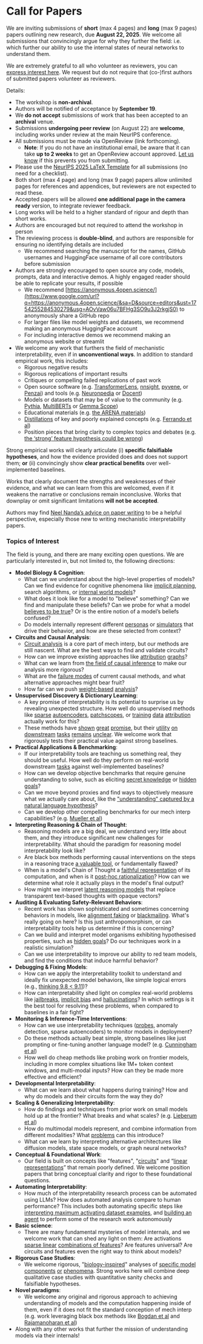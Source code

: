 # Call for Papers
We are inviting submissions of **short** (max 4 pages) and **long** (max 9 pages) papers outlining new research, due **August 22, 2025**. We welcome all submissions that convincingly argue for why they further the field: i.e. which further our ability to use the internal states of neural networks to understand them. 

We are extremely grateful to all who volunteer as reviewers, you can [express interest here](https://www.google.com/url?q=https://docs.google.com/forms/d/e/1FAIpQLSdiw1SJllzoTz_nqzDTzTOGb9DV3W_truQyh-WvYj_QGIi7Mg/viewform?usp%3Ddialog&sa=D&source=editors&ust=1754255284527748&usg=AOvVaw0M2b8vXBcjY6GO0JsEZpat). We request but do not require that (co-)first authors of submitted papers volunteer as reviewers. 

Details: 
* The workshop is **non-archival**.
* Authors will be notified of acceptance by **September 19**.
* We **do not accept** submissions of work that has been accepted to an **archival** venue.
* Submissions **undergoing peer review** (on August 22) are **welcome**, including works under review at the main NeurIPS conference.
* All submissions must be made via OpenReview (link forthcoming).
  * **Note**: If you do not have an institutional email, be aware that it can take **up to 2 weeks** to get an OpenReview account approved. [Let us know](mailto:neurips2025@mechinterpworkshop.com) if this prevents you from submitting.
* Please use the [NeurIPS 2025 LaTeX Template](https://www.google.com/url?q=https://media.neurips.cc/Conferences/NeurIPS2025/Styles.zip&sa=D&source=editors&ust=1754255284529062&usg=AOvVaw259tv5qdra4v7nLHpbQzxr) for all submissions (no need for a checklist).
* Both short (max 4 page) and long (max 9 page) papers allow unlimited pages for references and appendices, but reviewers are not expected to read these.
* Accepted papers will be allowed **one additional page in the camera ready** version, to integrate reviewer feedback.
* Long works will be held to a higher standard of rigour and depth than short works.
* Authors are encouraged but not required to attend the workshop in person
* The reviewing process is **double-blind**, and authors are responsible for ensuring no identifying details are included
  * We recommend searching the manuscript for the names, GitHub usernames and HuggingFace username of all core contributors before submission
* Authors are strongly encouraged to open source any code, models, prompts, data and interactive demos. A highly engaged reader should be able to replicate your results, if possible
  * We recommend [https://anonymous.4open.science/](https://www.google.com/url?q=https://anonymous.4open.science/&sa=D&source=editors&ust=1754255284530279&usg=AOvVaw06u7BFHg3SO9u3J2rkgjS0) to anonymously share a GitHub repo
  * For larger files like model weights and datasets, we recommend making an anonymous HuggingFace account
  * For including interactive demos we recommend making an anonymous website or streamlit
* We welcome any work that furthers the field of mechanistic interpretability, even if in **unconventional ways**. In addition to standard empirical work, this includes:
  * Rigorous negative results
  * Rigorous replications of important results
  * Critiques or compelling failed replications of past work
  * Open source software (e.g. [TransformerLens](https://www.google.com/url?q=https://github.com/neelnanda-io/TransformerLens&sa=D&source=editors&ust=1754255284531084&usg=AOvVaw3FpfybQsVrF311cj3-FgWs), [nnsight](https://www.google.com/url?q=https://github.com/ndif-team/nnsight&sa=D&source=editors&ust=1754255284531156&usg=AOvVaw09EANwvpw_bt58xIDoQs-D), [pyvene](https://www.google.com/url?q=https://github.com/stanfordnlp/pyvene/tree/main/pyvene/models/mlp&sa=D&source=editors&ust=1754255284531231&usg=AOvVaw1j_Iwhu5lrrUDC24PHmGqv), or [Penzai](https://www.google.com/url?q=https://github.com/google-deepmind/penzai&sa=D&source=editors&ust=1754255284531310&usg=AOvVaw08fZm5jse_uqB_ZKk5uFF5)) and tools (e.g. [Neuronpedia](https://www.google.com/url?q=http://neuronpedia.org&sa=D&source=editors&ust=1754255284531385&usg=AOvVaw2d1A_0mte3QEPsZsfa-__U) or [Docent](https://www.google.com/url?q=https://transluce.org/introducing-docent&sa=D&source=editors&ust=1754255284531475&usg=AOvVaw0B0GDvqXRkopUj4mOuJid7))
  * Models or datasets that may be of value to the community (e.g. [Pythia](https://www.google.com/url?q=https://arxiv.org/abs/2304.01373&sa=D&source=editors&ust=1754255284531627&usg=AOvVaw359VK9besMMaAOPJ-vUdwz), [MultiBERTs](https://www.google.com/url?q=https://arxiv.org/abs/2106.16163&sa=D&source=editors&ust=1754255284531692&usg=AOvVaw2pgrvBMu5KFtMSBHIyIxUf) or [Gemma Scope](https://www.google.com/url?q=https://arxiv.org/abs/2408.05147&sa=D&source=editors&ust=1754255284531757&usg=AOvVaw2mLKym5t7ihGcZ1AxSVjxP))
  * Educational materials (e.g. [the ARENA materials](https://www.google.com/url?q=https://arena3-chapter1-transformer-interp.streamlit.app/&sa=D&source=editors&ust=1754255284531937&usg=AOvVaw3j_xrslnqQJnAWhQ0pbtFA))
  * [Distillations](https://www.google.com/url?q=https://distill.pub/2017/research-debt/&sa=D&source=editors&ust=1754255284532040&usg=AOvVaw0bbdByXYnoGgpO1QWQz3dN) of key and poorly explained concepts (e.g. [Ferrando et al](https://www.google.com/url?q=https://arxiv.org/abs/2405.00208&sa=D&source=editors&ust=1754255284532171&usg=AOvVaw2eqy8CicVYz6P1ifFHNTv7))
  * Position pieces that bring clarity to complex topics and debates (e.g. [the ‘strong’ feature hypothesis could be wrong](https://www.google.com/url?q=https://www.alignmentforum.org/posts/tojtPCCRpKLSHBdpn/the-strong-feature-hypothesis-could-be-wrong&sa=D&source=editors&ust=1754255284532408&usg=AOvVaw1KEuhaaaGIxYtE_m56k9Pc))

Strong empirical works will clearly articulate (i) **specific falsifiable hypotheses**, and how the evidence provided does and does not support them; **or** (ii) convincingly show **clear practical benefits** over well-implemented baselines. 

Works that clearly document the strengths and weaknesses of their evidence, and what we can learn from this are welcomed, even if it weakens the narrative or conclusions remain inconclusive. Works that downplay or omit significant limitations **will not be accepted**. 

Authors may find [Neel Nanda’s advice on paper writing](https://www.google.com/url?q=https://www.alignmentforum.org/posts/eJGptPbbFPZGLpjsp/highly-opinionated-advice-on-how-to-write-ml-papers&sa=D&source=editors&ust=1754255284533288&usg=AOvVaw21eYM5WINQYM4OBcQaNki1) to be a helpful perspective, especially those new to writing mechanistic interpretability papers. 
### Topics of Interest
The field is young, and there are many exciting open questions. We are particularly interested in, but not limited to, the following directions: 
* **Model Biology & Cognition**:
  * What can we understand about the high-level properties of models? Can we find evidence for cognitive phenomena like [implicit planning](https://www.google.com/url?q=https://transformer-circuits.pub/2025/attribution-graphs/biology.html%23dives-poems&sa=D&source=editors&ust=1754255284533909&usg=AOvVaw1A3MZ6VVTB9cF0gdTYzH4a), search algorithms, or [internal world models](https://www.google.com/url?q=https://arxiv.org/abs/2210.13382&sa=D&source=editors&ust=1754255284534009&usg=AOvVaw3muYr3u-LyEQJR-ewLacSu)?
  * What does it look like for a model to "believe" something? Can we find and manipulate these beliefs? Can we probe for what a model [believes to be true](https://www.google.com/url?q=https://arxiv.org/abs/2310.06824&sa=D&source=editors&ust=1754255284534233&usg=AOvVaw23hwcleHyjtXJx556i5y9i)? Or is the entire notion of a model’s beliefs confused?
  * Do models internally represent different [personas](https://www.google.com/url?q=https://arxiv.org/abs/2406.12094&sa=D&source=editors&ust=1754255284534442&usg=AOvVaw3V8TMZJGUWgnsG4j69pKIp) or [simulators](https://www.google.com/url?q=https://www.nature.com/articles/s41586-023-06647-8&sa=D&source=editors&ust=1754255284534520&usg=AOvVaw0wwNPRx5dG4dUKNH0ReRiI) that drive their behavior, and how are these selected from context?
* **Circuits and Causal Analysis**:
  * [Circuit analysis](https://www.google.com/url?q=https://distill.pub/2020/circuits/zoom-in/&sa=D&source=editors&ust=1754255284534750&usg=AOvVaw0dT7EJlGJHnI8REgRZdi9A) is a core part of mech interp, but our methods are still nascent. What are the best ways to find and validate circuits?
  * How can we improve existing approaches like [attribution](https://www.google.com/url?q=https://arxiv.org/abs/2406.11944&sa=D&source=editors&ust=1754255284534999&usg=AOvVaw0zzusijOsbm8jom6w7BJy_) [graphs](https://www.google.com/url?q=https://transformer-circuits.pub/2025/attribution-graphs/methods.html&sa=D&source=editors&ust=1754255284535087&usg=AOvVaw1U6-ATREhti1v5dRS7xEYF)?
  * What can we learn from [the field of causal inference](https://www.google.com/url?q=https://arxiv.org/abs/2407.04690&sa=D&source=editors&ust=1754255284535226&usg=AOvVaw32VZJ1U6MwPBkYr2VitWnA) to make our analysis more rigorous?
  * What are the [failure modes](https://www.google.com/url?q=https://arxiv.org/abs/2307.15771&sa=D&source=editors&ust=1754255284535366&usg=AOvVaw0-IPlx2QkvHQuTp7d4eqLe) of current causal methods, and what alternative approaches might bear fruit?
  * How far can we push [weight-based](https://www.google.com/url?q=https://arxiv.org/abs/2301.05217&sa=D&source=editors&ust=1754255284535561&usg=AOvVaw3ZtTkkE-oRO6m9heete0g8) [analysis](https://www.google.com/url?q=https://arxiv.org/abs/2410.08417&sa=D&source=editors&ust=1754255284535627&usg=AOvVaw1NY--kJPiMowbtz9zfntyC)?
* **Unsupervised Discovery & Dictionary Learning**:
  * A key promise of interpretability is its potential to surprise us by revealing unexpected structure. How well do unsupervised methods like [sparse](https://www.google.com/url?q=https://arxiv.org/abs/2103.15949&sa=D&source=editors&ust=1754255284535946&usg=AOvVaw1YZ5NF8bsHjnFw3n8lIsR8) [autoencoders](https://www.google.com/url?q=https://transformer-circuits.pub/2023/monosemantic-features&sa=D&source=editors&ust=1754255284536027&usg=AOvVaw3aB1h6dnQkJUpYkhBXoqOk), [patch](https://www.google.com/url?q=https://arxiv.org/abs/2401.06102&sa=D&source=editors&ust=1754255284536089&usg=AOvVaw3iaCVhyb3Cb72mz-1BxeJ0)[scopes](https://www.google.com/url?q=https://arxiv.org/abs/2403.10949v2&sa=D&source=editors&ust=1754255284536140&usg=AOvVaw3IPMYbC3MhEmwNOk5edCEa), or [training](https://www.google.com/url?q=https://proceedings.mlr.press/v70/koh17a?ref%3Dhttps://githubhelp.com&sa=D&source=editors&ust=1754255284536234&usg=AOvVaw1puAw-7e9PftAKH3Rym7de) [data](https://www.google.com/url?q=https://arxiv.org/abs/2308.03296&sa=D&source=editors&ust=1754255284536296&usg=AOvVaw0GVO3xcXm1FmIAptcY1VGp) [attribution](https://www.google.com/url?q=https://arxiv.org/abs/2205.11482&sa=D&source=editors&ust=1754255284536359&usg=AOvVaw2FkeIn-gFa7COb6qynsygL) actually work for this?
  * These methods have [shown](https://www.google.com/url?q=https://transformer-circuits.pub/2024/scaling-monosemanticity/index.html&sa=D&source=editors&ust=1754255284536507&usg=AOvVaw0AWVbkJ2WcJ-eAEFSHyWgG) [great](https://www.google.com/url?q=https://transformer-circuits.pub/2025/attribution-graphs/biology.html&sa=D&source=editors&ust=1754255284536593&usg=AOvVaw3JrgmVnWTvLml9qZ-nJ888) [promise](https://www.google.com/url?q=https://arxiv.org/abs/2503.10965&sa=D&source=editors&ust=1754255284536656&usg=AOvVaw2ikqywaJZPvfjJtgaNYBva), but their [utility](https://www.google.com/url?q=https://arxiv.org/abs/2502.16681&sa=D&source=editors&ust=1754255284536723&usg=AOvVaw10CtdDuPDx3TVHZ313iawQ) [on](https://www.google.com/url?q=https://www.tilderesearch.com/blog/sieve&sa=D&source=editors&ust=1754255284536784&usg=AOvVaw1Dmh6DDB6cwmleeDvlotUR) [downstream](https://www.google.com/url?q=https://arxiv.org/abs/2501.17148&sa=D&source=editors&ust=1754255284536850&usg=AOvVaw1hiyYnJVP4oeFIi3qZW4o3) [tasks](https://www.google.com/url?q=https://transformer-circuits.pub/2024/features-as-classifiers/index.html&sa=D&source=editors&ust=1754255284536928&usg=AOvVaw3Hal4--7HXJlAnycAZ0nvT) [remains](https://www.google.com/url?q=https://arxiv.org/abs/2502.04382&sa=D&source=editors&ust=1754255284536987&usg=AOvVaw1ybhvL4Zx91umIddBnDfOr) [unclear](https://www.google.com/url?q=https://www.alignmentforum.org/posts/4uXCAJNuPKtKBsi28/negative-results-for-saes-on-downstream-tasks&sa=D&source=editors&ust=1754255284537085&usg=AOvVaw3fzfi_Q5KIYz9MqhHDx2vf). We welcome work that rigorously tests their practical value against strong baselines.
* **Practical Applications & Benchmarking**:
  * If our interpretability tools are teaching us something real, they should be useful. How well do they perform on real-world downstream [tasks](https://www.google.com/url?q=https://www.lesswrong.com/posts/wGRnzCFcowRCrpX4Y/downstream-applications-as-validation-of-interpretability&sa=D&source=editors&ust=1754255284537519&usg=AOvVaw2pf47Tf7HTkjR5cGrFmFYD) against well-implemented baselines?
  * How can we develop objective benchmarks that require genuine understanding to solve, such as eliciting [secret knowledge](https://www.google.com/url?q=https://arxiv.org/abs/2505.14352&sa=D&source=editors&ust=1754255284537746&usg=AOvVaw2r3E3Bt56HhAwdvetyMGpg) or [hidden goals](https://www.google.com/url?q=https://arxiv.org/abs/2503.10965&sa=D&source=editors&ust=1754255284537821&usg=AOvVaw2lMuBvKQmmRrVg_az7qNM5)?
  * Can we move beyond proxies and find ways to objectively measure what we actually care about, like the ["understanding" captured by a natural language hypothesis](https://www.google.com/url?q=https://arxiv.org/abs/2502.04382&sa=D&source=editors&ust=1754255284538066&usg=AOvVaw3zvW0zuu51vzXFfi1-lPCC)?
  * Can we develop other compelling benchmarks for our mech interp capabilities? (e.g. [Mueller et al](https://www.google.com/url?q=https://arxiv.org/abs/2504.13151&sa=D&source=editors&ust=1754255284538257&usg=AOvVaw1Dbo1UN_zoQP7SuNeTlpPn))
* **Interpreting Reasoning & Chain of Thought**:
  * Reasoning models are a big deal, we understand very little about them, and they introduce significant new challenges for interpretability. What should the paradigm for reasoning model interpretability look like?
  * Are black box methods performing causal interventions on the steps in a reasoning trace [a valuable tool](https://www.google.com/url?q=https://arxiv.org/abs/2506.19143&sa=D&source=editors&ust=1754255284538744&usg=AOvVaw2Oaiqvwaoldcps49BiaMh2), or fundamentally flawed?
  * When is a model's Chain of Thought a [faithful representation](https://www.google.com/url?q=https://arxiv.org/abs/2305.04388&sa=D&source=editors&ust=1754255284538906&usg=AOvVaw0KDynt7cLhKep3hRkVKaCb) of its computation, and when is it [post-hoc rationalization](https://www.google.com/url?q=https://arxiv.org/abs/2503.08679&sa=D&source=editors&ust=1754255284539014&usg=AOvVaw3k_ZpHLt9mMc2GyxKwm0oX)? How can we determine what role it actually plays in the model's final output?
  * How might we interpret [latent reasoning models](https://www.google.com/url?q=https://arxiv.org/abs/2412.06769&sa=D&source=editors&ust=1754255284539223&usg=AOvVaw0I_J_RWouCgHRE2J_rePvd) that replace transparent text-based thoughts with opaque vectors?
* **Auditing & Evaluating Safety-Relevant Behaviors**:
  * Recent work has shown sophisticated and sometimes concerning behaviors in models, like [alignment faking](https://www.google.com/url?q=https://arxiv.org/abs/2412.14093&sa=D&source=editors&ust=1754255284539559&usg=AOvVaw0BWn25vLK0-gaUgi7OExQU) or [blackmailing](https://www.google.com/url?q=https://www.anthropic.com/research/agentic-misalignment&sa=D&source=editors&ust=1754255284539640&usg=AOvVaw2YG1RpCU-SyauKfDU4RmVb). What's really going on here? Is this just anthropomorphism, or can interpretability tools help us determine if this is concerning?
  * Can we build and interpret model organisms exhibiting hypothesised properties, such as [hidden goals](https://www.google.com/url?q=https://arxiv.org/abs/2503.10965&sa=D&source=editors&ust=1754255284539926&usg=AOvVaw1-gBkUYp4YBd3yhDl7JZtJ)? Do our techniques work in a realistic simulation?
  * Can we use interpretability to improve our ability to red team models, and find the conditions that induce harmful behavior?
* **Debugging & Fixing Models**:
  * How can we apply the interpretability toolkit to understand and ideally fix unexpected model behaviors, like simple logical errors (e.g., [thinking 9.8 < 9.11](https://www.google.com/url?q=https://transluce.org/observability-interface&sa=D&source=editors&ust=1754255284540495&usg=AOvVaw0oAojKACxbWAsiwj6jtD98))?
  * How can interpretability shed light on complex real-world problems like [jailbreaks](https://www.google.com/url?q=https://transformer-circuits.pub/2025/attribution-graphs/biology.html%23dives-jailbreak&sa=D&source=editors&ust=1754255284540687&usg=AOvVaw3ZH0TAPOGErR6JlfxMPyVL), [implicit bias](https://www.google.com/url?q=https://arxiv.org/abs/2506.10922&sa=D&source=editors&ust=1754255284540760&usg=AOvVaw0ViO0COMHCTqlVJs_AtpTO) and [hallucinations](https://www.google.com/url?q=https://arxiv.org/abs/2411.14257&sa=D&source=editors&ust=1754255284540830&usg=AOvVaw1zS5Vkp3oegseorC5WEj4c)? In which settings is it the best tool for resolving these problems, when compared to baselines in a fair fight?
* **Monitoring & Inference-Time Interventions**:
  * How can we use interpretability techniques ([probes](https://www.google.com/url?q=https://arxiv.org/abs/2102.12452&sa=D&source=editors&ust=1754255284541212&usg=AOvVaw2Yn-1pw0L83NkEb55JfwdK), anomaly detection, sparse autoencoders) to monitor models in deployment?
  * Do these methods actually beat simple, strong baselines like just prompting or fine-tuning another language model? (e.g. [Cunningham et al](https://www.google.com/url?q=https://alignment.anthropic.com/2025/cheap-monitors/&sa=D&source=editors&ust=1754255284541533&usg=AOvVaw2sK6Uhx0fazqrOJyr9xVtJ))
  * How well do cheap methods like probing work on frontier models, including in more complex situations like 1M+ token context windows, and multi-modal inputs? How can they be made more effective and efficient?
* **Developmental Interpretability**:
  * What can we learn about what happens during training? How and why do models and their circuits form the way they do?
* **Scaling & Generalizing Interpretability**:
  * How do findings and techniques from prior work on small models hold up at the frontier? What breaks and what scales? (e.g. [Lieberum et al](https://www.google.com/url?q=https://arxiv.org/abs/2307.09458&sa=D&source=editors&ust=1754255284542266&usg=AOvVaw1oS-8Z97Y5td59KPNSYrOf))
  * How do multimodal models represent, and combine information from different modalities? What [problems](https://www.google.com/url?q=https://openreview.net/pdf?id%3DVUhRdZp8ke&sa=D&source=editors&ust=1754255284542480&usg=AOvVaw0wWZyEIZc2ICuRcHdusgut) can this introduce?
  * What can we learn by interpreting alternative architectures like diffusion models, state space models, or graph neural networks?
* **Conceptual & Foundational Work**:
  * Our field is built on concepts like "features", "[circuits](https://www.google.com/url?q=https://distill.pub/2020/circuits/zoom-in/&sa=D&source=editors&ust=1754255284542874&usg=AOvVaw0r5lDBWNFgKqFyOUqljk_p)" and “[linear representations](https://www.google.com/url?q=https://transformer-circuits.pub/2024/july-update/index.html%23linear-representations&sa=D&source=editors&ust=1754255284542980&usg=AOvVaw0musxKZZV_J7jRPF6AwZv0)” that remain poorly defined. We welcome position papers that bring conceptual clarity and rigor to these foundational questions.
* **Automating Interpretability**:
  * How much of the interpretability research process can be automated using LLMs? How does automated analysis compare to human performance? This includes both automating specific steps like [interpreting maximum activating dataset examples](https://www.google.com/url?q=https://openaipublic.blob.core.windows.net/neuron-explainer/paper/index.html&sa=D&source=editors&ust=1754255284543502&usg=AOvVaw1lvm_VRVzb6-I94DmAdnRC), and [building an agent](https://www.google.com/url?q=https://arxiv.org/abs/2404.14394&sa=D&source=editors&ust=1754255284543586&usg=AOvVaw24CEgTb-I9VQ0YhRFXLnVC) to perform some of the research work autonomously
* **Basic science**:
  * There are many fundamental mysteries of model internals, and we welcome work that can shed any light on them: Are activations [sparse linear](https://www.google.com/url?q=https://arxiv.org/abs/1601.03764&sa=D&source=editors&ust=1754255284543913&usg=AOvVaw1x4ik4vfgaul2axaQH6GCI) [combinations of features](https://www.google.com/url?q=https://transformer-circuits.pub/2022/toy_model/index.html&sa=D&source=editors&ust=1754255284544003&usg=AOvVaw0v3nSTiToMNOU0zevUpYhn)? Are features universal? Are circuits and features even the right way to think about models?
* **Rigorous Case Studies**:
  * We welcome rigorous, "[biology-inspired](https://www.google.com/url?q=https://distill.pub/2020/circuits/curve-circuits/&sa=D&source=editors&ust=1754255284544313&usg=AOvVaw3_Z57NeWviu497_jjs3J4s)" analyses of [specific model](https://www.google.com/url?q=https://arxiv.org/abs/2310.04625&sa=D&source=editors&ust=1754255284544395&usg=AOvVaw0oB5iPkQMevGFrCzgfTuBu) [components](https://www.google.com/url?q=https://transformer-circuits.pub/2024/scaling-monosemanticity/index.html&sa=D&source=editors&ust=1754255284544481&usg=AOvVaw3n47OZx_ePeFAG2MX5FNX9) [or](https://www.google.com/url?q=https://arxiv.org/abs/2305.01610&sa=D&source=editors&ust=1754255284544541&usg=AOvVaw0cAKlNpW2p5o3-eFrMUDwn) [phenomena](https://www.google.com/url?q=https://arxiv.org/abs/2306.09346&sa=D&source=editors&ust=1754255284544619&usg=AOvVaw0mdyCuCWw5Luq1wzk9G1Ug). Strong works here will combine deep qualitative case studies with quantitative sanity checks and falsifiable hypotheses.
* **Novel paradigms**:
  * We welcome any original and rigorous approach to achieving understanding of models and the computation happening inside of them, even if it does not fit the standard conception of mech interp (e.g. work leveraging black box methods like [Bogdan et al](https://www.google.com/url?q=https://arxiv.org/abs/2506.19143&sa=D&source=editors&ust=1754255284545099&usg=AOvVaw0tjYdFJMamQw4jgaymuvKT) and [Rajamanoharan et al](https://www.google.com/url?q=https://www.alignmentforum.org/posts/wnzkjSmrgWZaBa2aC/self-preservation-or-instruction-ambiguity-examining-the&sa=D&source=editors&ust=1754255284545227&usg=AOvVaw0dJG_Je6V70jKeEqcK32rm))
* Along with any other works that further the mission of understanding models via their internals!